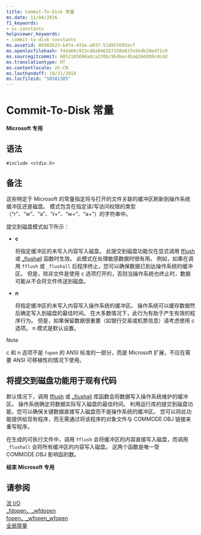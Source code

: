 ```yaml
---
title: Commit-To-Disk 常量
ms.date: 11/04/2016
f1_keywords:
- vc.constants
helpviewer_keywords:
- commit-to-disk constants
ms.assetid: 0b903b23-b4fa-431e-a937-51d95f695ecf
ms.openlocfilehash: f4da66c913cd8a046257158e837e5bdb20ed71c0
ms.sourcegitcommit: 6052185696adca270bc9bdbec45a626dd89cdcdd
ms.translationtype: HT
ms.contentlocale: zh-CN
ms.lasthandoff: 10/31/2018
ms.locfileid: "50581385"
---
```

# <a name="commit-to-disk-constants"></a>Commit-To-Disk 常量

**Microsoft 专用**

## <a name="syntax"></a>语法

```
#include <stdio.h>
```

## <a name="remarks"></a>备注

这些特定于 Microsoft 的常量指定将与打开的文件关联的缓冲区刷新到操作系统缓冲区还是磁盘。 模式包含在指定读/写访问权限的类型（“r”、“w”、“a”、“r+”、“w+”、“a+”）的字符串中。

提交到磁盘模式如下所示：

- **c**

   将指定缓冲区的未写入内容写入磁盘。 此提交到磁盘功能仅在显式调用 [fflush](../c-runtime-library/reference/fflush.md) 或 [_flushall](../c-runtime-library/reference/flushall.md) 函数时生效。 此模式在处理敏感数据时很有用。 例如，如果在调用 `fflush` 或 `_flushall` 后程序终止，您可以确保数据已到达操作系统的缓冲区。 但是，除非文件是使用 c 选项打开的，否则当操作系统也终止时，数据可能从不会将文件传送到磁盘。

- **n**

   将指定缓冲区的未写入内容写入操作系统的缓冲区。 操作系统可以缓存数据然后确定写入到磁盘的最佳时间。 在大多数情况下，此行为有助于产生有效的程序行为。 但是，如果保留数据很重要（如银行交易或机票信息）请考虑使用 c 选项。 n 模式是默认设置。

> [!NOTE]
> c 和 n 选项不是 `fopen` 的 ANSI 标准的一部分，而是 Microsoft 扩展，不应在需要 ANSI 可移植性的情况下使用。

## <a name="using-the-commit-to-disk-feature-with-existing-code"></a>将提交到磁盘功能用于现有代码

默认情况下，调用 [fflush](../c-runtime-library/reference/fflush.md) 或 [_flushall](../c-runtime-library/reference/flushall.md) 库函数会将数据写入操作系统维护的缓冲区。 操作系统确定将数据实际写入磁盘的最佳时间。 利用运行库的提交到磁盘功能，您可以确保关键数据直接写入磁盘而不是操作系统的缓冲区。 您可以将此功能提供给现有程序，而无需通过将该程序的对象文件与 COMMODE.OBJ 链接来重写程序。

在生成的可执行文件中，调用 `fflush` 会将缓冲区的内容直接写入磁盘，而调用 `_flushall` 会将所有缓冲区的内容写入磁盘。 这两个函数是唯一受 COMMODE.OBJ 影响函的数。

**结束 Microsoft 专用**

## <a name="see-also"></a>请参阅

[流 I/O](../c-runtime-library/stream-i-o.md)<br/>
[_fdopen、_wfdopen](../c-runtime-library/reference/fdopen-wfdopen.md)<br/>
[fopen、_wfopen_wfopen](../c-runtime-library/reference/fopen-wfopen.md)<br/>
[全局常量](../c-runtime-library/global-constants.md)
